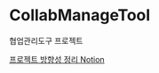 # CollabManageTool
협업관리도구 프로젝트

[프로젝트 방향성 정리 Notion](https://keen-quill-a74.notion.site/2024-10-04-11437a44ea81803f83e4e04bb82077c3?pvs=4, "Notion Link")
